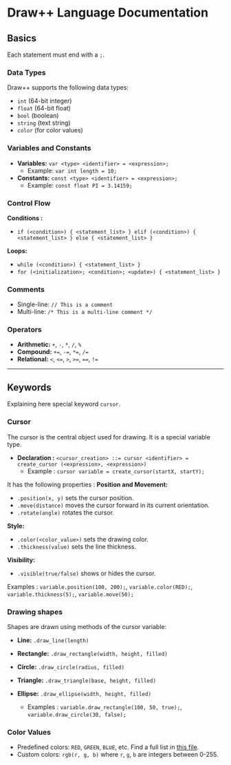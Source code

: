 # **Draw++ Language Documentation**

## **Basics**
Each statement must end with a `;`.

### **Data Types**
Draw++ supports the following data types:
- `int` (64-bit integer)
- `float` (64-bit float)
- `bool` (boolean)
- `string` (text string)
- `color` (for color values)

### **Variables and Constants**
- **Variables:** `var <type> <identifier> = <expression>;`
  - Example: `var int length = 10;`
- **Constants:** `const <type> <identifier> = <expression>;`
  - Example: `const float PI = 3.14159;`

### **Control Flow**
**Conditions :**
- `if (<condition>) { <statement_list> } elif (<condition>) { <statement_list> } else { <statement_list> }`

**Loops:**
- `while (<condition>) { <statement_list> }`
- `for (<initialization>; <condition>; <update>) { <statement_list> }`

### **Comments**
- Single-line: `// This is a comment`
- Multi-line: `/* This is a multi-line comment */`

### **Operators**
- **Arithmetic:** `+`, `-`, `*`, `/`, `%`
- **Compound:** `+=`, `-=`, `*=`, `/=`
- **Relational:** `<`, `<=`, `>`, `>=`, `==`, `!=`

---

## **Keywords**
Explaining here special keyword `cursor`.

### **Cursor**
The cursor is the central object used for drawing. It is a special variable type.
- **Declaration :** `<cursor_creation> ::= cursor <identifier> = create_cursor (<expression>, <expression>)`
    - Example : `cursor variable = create_cursor(startX, startY);`

It has the following properties :
**Position and Movement:**
- `.position(x, y)` sets the cursor position.
- `.move(distance)` moves the cursor forward in its current orientation.
- `.rotate(angle)` rotates the cursor.

**Style:**
- `.color(<color_value>)` sets the drawing color.
- `.thickness(value)` sets the line thickness.

**Visibility:**
- `.visible(true/false)` shows or hides the cursor.

Examples : `variable.position(100, 200);`, `variable.color(RED);`, `variable.thickness(5);`, `variable.move(50);`

### **Drawing shapes**
Shapes are drawn using methods of the cursor variable:
- **Line:** `.draw_line(length)`
- **Rectangle:** `.draw_rectangle(width, height, filled)`
- **Circle:** `.draw_circle(radius, filled)`
- **Triangle:** `.draw_triangle(base, height, filled)`
- **Ellipse:** `.draw_ellipse(width, height, filled)`

    - Examples : `variable.draw_rectangle(100, 50, true);`, `variable.draw_circle(30, false);`

### **Color Values**
- Predefined colors: `RED`, `GREEN`, `BLUE`, etc. Find a full list in [this file](https://github.com/guinat/cytech-project-drawpp-ing1-20242025/blob/main/grammar/drawpp_grammar.bnf).
- Custom colors: `rgb(r, g, b)` where `r`, `g`, `b` are integers between 0-255.